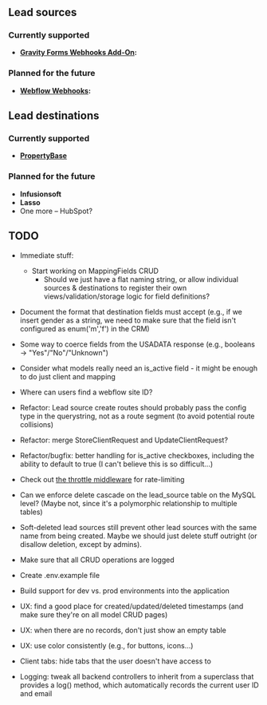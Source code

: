 # 


## Lead sources

### Currently supported

* **[Gravity Forms Webhooks Add-On](https://www.gravityforms.com/add-ons/webhooks/):**

### Planned for the future

* **[Webflow Webhooks](https://webflow.com/feature/create-webhooks-from-project-settings):**

## Lead destinations

### Currently supported

* **[PropertyBase](https://www.propertybase.com/)**

### Planned for the future

* **Infusionsoft**
* **Lasso**
* One more – HubSpot?

## TODO

* Immediate stuff:
  * Start working on MappingFields CRUD
    * Should we just have a flat naming string, or allow individual sources & destinations to register their own views/validation/storage logic for field definitions?

* Document the format that destination fields must accept (e.g., if we insert gender as a string, we need to make sure that the field isn't configured as enum('m','f') in the CRM)
* Some way to coerce fields from the USADATA response (e.g., booleans -> "Yes"/"No"/"Unknown")
* Consider what models really need an is_active field - it might be enough to do just client and mapping
* Where can users find a webflow site ID?
* Refactor: Lead source create routes should probably pass the config type in the querystring, not as a route segment (to avoid potential route collisions)
* Refactor: merge StoreClientRequest and UpdateClientRequest?
* Refactor/bugfix: better handling for is_active checkboxes, including the ability to default to true (I can't believe this is so difficult...)
* Check out [the throttle middleware](https://laravel.com/docs/6.x/routing#rate-limiting) for rate-limiting
* Can we enforce delete cascade on the lead_source table on the MySQL level? (Maybe not, since it's a polymorphic relationship to multiple tables)
* Soft-deleted lead sources still prevent other lead sources with the same name from being created. Maybe we should just delete stuff outright (or disallow deletion, except by admins).
* Make sure that all CRUD operations are logged
* Create .env.example file
* Build support for dev vs. prod environments into the application
* UX: find a good place for created/updated/deleted timestamps (and make sure they're on all model CRUD pages)
* UX: when there are no records, don't just show an empty table
* UX: use color consistently (e.g., for buttons, icons...)
* Client tabs: hide tabs that the user doesn't have access to
* Logging: tweak all backend controllers to inherit from a superclass that provides a log() method, which automatically records the current user ID and email
